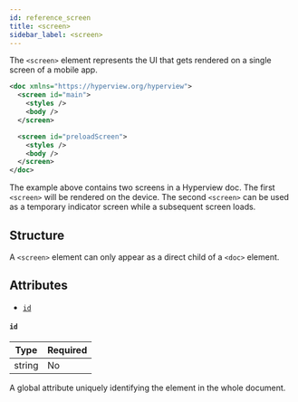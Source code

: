 ```yaml
---
id: reference_screen
title: <screen>
sidebar_label: <screen>
---
```


The `<screen>` element represents the UI that gets rendered on a single screen of a mobile app.

```xml
<doc xmlns="https://hyperview.org/hyperview">
  <screen id="main">
    <styles />
    <body />
  </screen>

  <screen id="preloadScreen">
    <styles />
    <body />
  </screen>
</doc>
```

The example above contains two screens in a Hyperview doc. The first `<screen>` will be rendered on the device. The second `<screen>` can be used as a temporary indicator screen while a subsequent screen loads.

## Structure

A `<screen>` element can only appear as a direct child of a `<doc>` element.

## Attributes

- [`id`](#id)

#### `id`

| Type   | Required |
| ------ | -------- |
| string | No       |

A global attribute uniquely identifying the element in the whole document.
